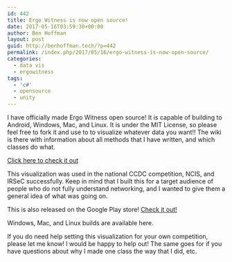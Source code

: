 ```yaml
---
id: 442
title: Ergo Witness is now open source!
date: 2017-05-16T03:59:30+00:00
author: Ben Hoffman
layout: post
guid: http://benhoffman.tech/?p=442
permalink: /index.php/2017/05/16/ergo-witness-is-now-open-source/
categories:
  - data vis
  - ergowitness
tags:
  - 'c#'
  - opensource
  - unity
---
```

I have officially made Ergo Witness open source! It is capable of building to Android, Windows, Mac, and Linux. It is under the MIT License, so please feel free to fork it and use to to visualize whatever data you want!! The wiki is there with information about all methods that I have written, and which classes do what.

<a href="https://github.com/bah8892/ErgoWitness" target="_blank" rel="noopener noreferrer">Click here to check it out</a>

This visualization was used in the national CCDC competition, NCIS, and IRSeC successfully. Keep in mind that I built this for a target audience of people who do not fully understand networking, and I wanted to give them a general idea of what was going on.

This is also released on the Google Play store! <a href="https://play.google.com/store/apps/details?id=com.benhoffman.ergowitness" target="_blank" rel="noopener noreferrer">Check it out!</a>

Windows, Mac, and Linux builds are available here.

If you do need help setting this visualization for your own competition, please let me know! I would be happy to help out! The same goes for if you have questions about why I made one class the way that I did, etc.